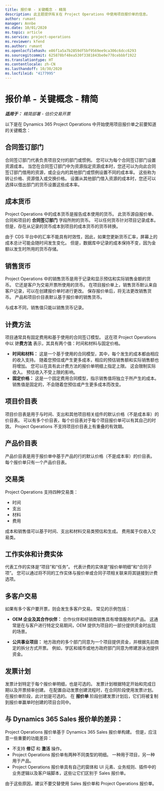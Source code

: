 ```yaml
---
title: 报价单 - 关键概念 - 精简
description: 此主题提供有关在 Project Operations 中使用项目报价单的信息。
author: rumant
manager: Annbe
ms.date: 10/01/2020
ms.topic: article
ms.service: project-operations
ms.reviewer: kfend
ms.author: rumant
ms.openlocfilehash: e86f1a5a7b2859df5bf9569ee9ca306c6dcc6293
ms.sourcegitcommit: 625878bf48ea530f3381843be0e778cebbbf1922
ms.translationtype: HT
ms.contentlocale: zh-CN
ms.lasthandoff: 10/30/2020
ms.locfileid: "4177995"
---
```

# <a name="quotes---key-concepts---lite"></a>报价单 - 关键概念 - 精简

_**适用于：** 精简部署 - 估价交易开票_


以下是在 Dynamics 365 Project Operations 中开始使用项目报价单之前要知道的关键概念：

## <a name="contracting-unit"></a>合同签订部门

合同签订部门代表负责项目交付的部门或惯例。 您可以为每个合同签订部门设置资源成本。 当您在合同签订部门中为资源指定资源成本时，您还可以为向此合同签订部门借用的资源，或企业内的其他部门或惯例设置不同的成本率。 这些称为转让价格、资源借入或交换价格。 设置从其他部门借入资源的成本时，您还可以选择以借出部门的货币设置这些成本率。

## <a name="cost-currency"></a>成本货币

Project Operations 中的成本货币是报告成本使用的货币。 此货币源自报价单、合同和项目的 **合同签订部门** 字段所附的货币。 可以任何货币针对项目记录成本。 但是，存在从记录的货币成本到项目的成本货币的货币转换。

由于 CDS 平台中的汇率不能具有时效性，因此，如果您更新货币汇率，屏幕上的成本总计可能会随时间发生变化。 但是，数据库中记录的成本保持不变，因为金额以发生时所用的货币存储。

## <a name="sales-currency"></a>销售货币

Project Operations 中的销售货币是用于记录和显示预估和实际销售金额的货币。 它还是客户为交易开票所使用的货币。 在项目报价单上，销售货币默认来自客户记录，可以在创建报价单时进行更改。 保存报价单后，将无法更改销售货币。 产品和项目价目表默认基于报价单的销售货币。

与成本不同，销售值只能以销售货币记录。

## <a name="billing-method"></a>计费方法

项目通常具有固定费用和基于使用的合同签订模型。 这在项 Project Operations 中以 **计费方法** 表示，其具有两个值：时间和材料与固定价格。

- **时间和材料：** 这是一个基于使用的合同模型，其中，每个发生的成本都由相应的收入支持。 随着您预估或产生更多成本，相应的预估销售额和实际销售额也将增加。 您可以在具有此计费方法的报价单明细上指定上限。 这会限制实际收入。 预估收入不受上限的影响。
- **固定价格：** 这是一个固定费用合同模型，指示销售值将独立于所产生的成本。 销售值是固定的，不会随着您预估或产生更多成本而改变。

## <a name="project-price-lists"></a>项目价目表

项目价目表是用于与时间、支出和其他项目相关组件的默认价格（不是成本率）的价目表。 可以有多个价目表，每个价目表对于每个项目报价单可以有其自己的时效。 Project Operations 不支持项目价目表上有重叠的有效期。

## <a name="product-price-lists"></a>产品价目表

产品价目表是用于报价单中基于产品的行的默认价格（不是成本率）的价目表。 每个报价单只有一个产品价目表。

## <a name="transaction-classes"></a>交易类

Project Operations 支持四种交易类：

- 时间
- 支出
- 材料
- 费用

成本和销售值可以基于时间、支出和材料交易类预估和生成。 费用属于仅收入交易类。

## <a name="work-entities-and-billing-entities"></a>工作实体和计费实体

代表工作的实体是“项目”和“任务”。 代表计费的实体是“报价单明细”和“合同子项”。 您可以通过将不同的工作实体与报价单或合同子项相关联来将其链接到计费选项。

## <a name="multi-customer-deals"></a>多客户交易

如果有多个客户要开票，则会发生多客户交易。 常见的示例包括：

- **OEM 企业及其合作伙伴：** 合作伙伴和经销商销售具有增值服务的产品。 这通常是在与客户进行特定交易期间，OEM 提供为项目的一部分提供资金时出现的场景。 

- **公共事业项目：** 地方政府的多个部门同意为一个项目提供资金，并根据先前商定的拆分方式开票。 例如，学区和城市或地方政府部门同意为修建游泳池提供资金。

## <a name="invoice-schedules"></a>发票计划

发票计划特定于每个报价单明细，也是可选的。 发票计划根据特定开始和完成日期以及开票频率创建。 在配置自动发票创建流程时，在合同阶段使用发票计划。 在报价单阶段，此计划是可选的。 在 **报价单** 阶段创建发票计划后，它们将被复制到报价单赢单时创建的项目合同中。

## <a name="changes-from-dynamics-365-sales-quote"></a>与 Dynamics 365 Sales 报价单的差异：

Project Operations 报价单基于 Dynamics 365 Sales 报价单构建。 但是，应注意一些重要的功能差异：

- 不支持 **修订** 和 **激活** 操作。
- Project Operations 报价单有两种不同类型的明细。 一种用于项目，另一种用于产品。
- Project Operations 报价单具有自己的窗体和 UI 元素、业务规则、插件中的业务逻辑以及客户端脚本，这些让它们区别于 Sales 报价单。

由于这些原因，建议不要交替使用 Sales 报价单和 Project Operations 报价单。

